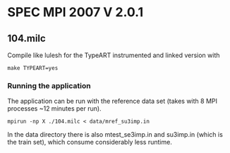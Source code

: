 # SPEC MPI 2007 V 2.0.1

## 104.milc

Compile like lulesh for the TypeART instrumented and linked version with

```{.bash}
make TYPEART=yes
```


### Running the application

The application can be run with the reference data set (takes with 8 MPI processes ~12 minutes per run).

```{.bash}
mpirun -np X ./104.milc < data/mref_su3imp.in
```

In the data directory there is also mtest_se3imp.in and su3imp.in (which is the train set), which consume considerably less runtime.
